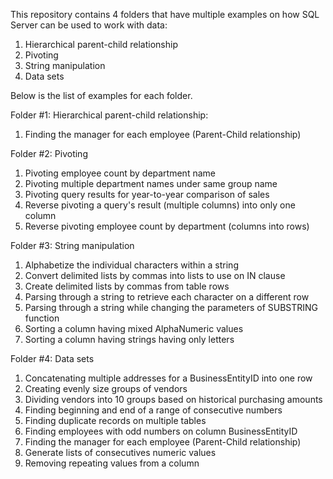 This repository contains 4 folders that have multiple examples on how SQL Server can be used to work with data:
1) Hierarchical parent-child relationship
2) Pivoting
3) String manipulation
4) Data sets



Below is the list of examples for each folder.

Folder #1: Hierarchical parent-child relationship:
1) Finding the manager for each employee (Parent-Child relationship)


Folder #2: Pivoting
1) Pivoting employee count by department name
2) Pivoting multiple department names under same group name
3) Pivoting query results for year-to-year comparison of sales
4) Reverse pivoting a query's result (multiple columns) into only one column
5) Reverse pivoting employee count by department (columns into rows)


Folder #3: String manipulation
1) Alphabetize the individual characters within a string
2) Convert delimited lists by commas into lists to use on IN clause
3) Create delimited lists by commas from table rows
4) Parsing through a string to retrieve each character on a different row
5) Parsing through a string while changing the parameters of SUBSTRING function
6) Sorting a column having mixed AlphaNumeric values
7) Sorting a column having strings having only letters


Folder #4: Data sets
1) Concatenating multiple addresses for a BusinessEntityID into one row
2) Creating evenly size groups of vendors
3) Dividing vendors into 10 groups based on historical purchasing amounts
4) Finding beginning and end of a range of consecutive numbers
5) Finding duplicate records on multiple tables
6) Finding employees with odd numbers on column BusinessEntityID
7) Finding the manager for each employee (Parent-Child relationship)
8) Generate lists of consecutives numeric values
9) Removing repeating values from a column
